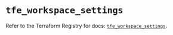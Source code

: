 # `tfe_workspace_settings`

Refer to the Terraform Registry for docs: [`tfe_workspace_settings`](https://registry.terraform.io/providers/hashicorp/tfe/0.66.0/docs/resources/workspace_settings).
